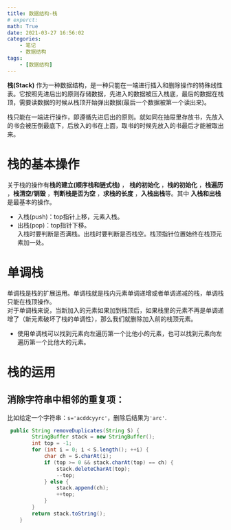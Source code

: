 ```yaml
---
title: 数据结构-栈
# experct:
math: True
date: 2021-03-27 16:56:02
categories:
	- 笔记
	- 数据结构
tags:
    - [数据结构]
---
```

**栈(Stack)** 作为一种数据结构，是一种只能在一端进行插入和删除操作的特殊线性表。它按照先进后出的原则存储数据，先进入的数据被压入栈底，最后的数据在栈顶，需要读数据的时候从栈顶开始弹出数据(最后一个数据被第一个读出来)。
<!-- more -->
栈只能在一端进行操作，即遵循先进后出的原则。就如同在抽屉里存放书，先放入的书会被压倒最底下，后放入的书在上面，取书的时候先放入的书最后才能被取出来。

# 栈的基本操作
关于栈的操作有**栈的建立(顺序栈和链式栈)** ， **栈的初始化** ，**栈的初始化** ，**栈遍历** ，**栈清空/销毁** ，**判断栈是否为空** ，**求栈的长度** ，**入栈出栈**等。其中 **入栈和出栈** 是最基本的操作。
* 入栈(push)：top指针上移，元素入栈。
* 出栈(pop)：top指针下移。   
入栈时要判断是否满栈。出栈时要判断是否栈空。栈顶指针位置始终在栈顶元素加一处。

# 单调栈
单调栈是栈的扩展运用。单调栈就是栈内元素单调递增或者单调递减的栈，单调栈只能在栈顶操作。   
对于单调栈来说，当新加入的元素如果加到栈顶后，如果栈里的元素不再是单调递增了（新元素破坏了栈的单调性），那么我们就删除加入前的栈顶元素。
* 使用单调栈可以找到元素向左遍历第一个比他小的元素，也可以找到元素向左遍历第一个比他大的元素。

# 栈的运用
## 消除字符串中相邻的重复项：
比如给定一个字符串：`s='acddcyyrc'`，删除后结果为`'arc'`.

```java
 public String removeDuplicates(String S) {
        StringBuffer stack = new StringBuffer();
        int top = -1;
        for (int i = 0; i < S.length(); ++i) {
            char ch = S.charAt(i);
            if (top >= 0 && stack.charAt(top) == ch) {
                stack.deleteCharAt(top);
                --top;
            } else {
                stack.append(ch);
                ++top;
            }
        }
        return stack.toString();
    }

```



